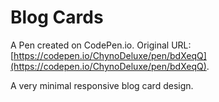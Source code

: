 # Blog Cards

A Pen created on CodePen.io. Original URL: [https://codepen.io/ChynoDeluxe/pen/bdXeqQ](https://codepen.io/ChynoDeluxe/pen/bdXeqQ).

A very minimal responsive blog card design. 
